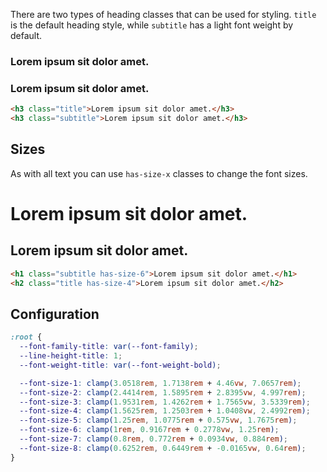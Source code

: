 There are two types of heading classes that can be used for styling. `title` is the default heading style, while `subtitle` has a light font weight by default.

<script src="https://vite.test/lib/playground.js" type="module"></script>
<cleacss-playground src="https://vite.test/cleacss.css">
  <h3 class="title">Lorem ipsum sit dolor amet.</h3>
  <h3 class="subtitle">Lorem ipsum sit dolor amet.</h3>
</cleacss-playground>

```html
<h3 class="title">Lorem ipsum sit dolor amet.</h3>
<h3 class="subtitle">Lorem ipsum sit dolor amet.</h3>
```

## Sizes

As with all text you can use `has-size-x` classes to change the font sizes.

<cleacss-playground src="https://vite.test/cleacss.css">
<h1 class="subtitle has-size-5">Lorem ipsum sit dolor amet.</h1>
<h2 class="title has-size-4">Lorem ipsum sit dolor amet.</h2>
</cleacss-playground>

```html
<h1 class="subtitle has-size-6">Lorem ipsum sit dolor amet.</h1>
<h2 class="title has-size-4">Lorem ipsum sit dolor amet.</h2>
```


## Configuration

```css
:root {
  --font-family-title: var(--font-family);
  --line-height-title: 1;
  --font-weight-title: var(--font-weight-bold);

  --font-size-1: clamp(3.0518rem, 1.7138rem + 4.46vw, 7.0657rem);
  --font-size-2: clamp(2.4414rem, 1.5895rem + 2.8395vw, 4.997rem);
  --font-size-3: clamp(1.9531rem, 1.4262rem + 1.7565vw, 3.5339rem);
  --font-size-4: clamp(1.5625rem, 1.2503rem + 1.0408vw, 2.4992rem);
  --font-size-5: clamp(1.25rem, 1.0775rem + 0.575vw, 1.7675rem);
  --font-size-6: clamp(1rem, 0.9167rem + 0.2778vw, 1.25rem);
  --font-size-7: clamp(0.8rem, 0.772rem + 0.0934vw, 0.884rem);
  --font-size-8: clamp(0.6252rem, 0.6449rem + -0.0165vw, 0.64rem);
}
```
